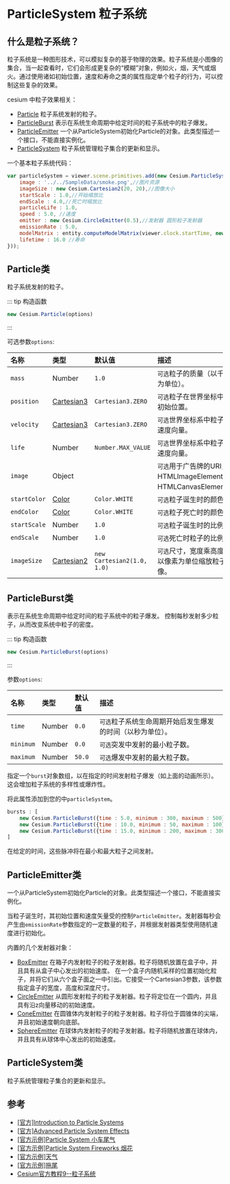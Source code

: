 # ParticleSystem 粒子系统

## 什么是粒子系统？

粒子系统是一种图形技术，可以模拟复杂的基于物理的效果。粒子系统是小图像的集合，当一起查看时，它们会形成更复杂的“模糊”对象，例如火，烟，天气或烟火。通过使用诸如初始位置，速度和寿命之类的属性指定单个粒子的行为，可以控制这些复杂的效果。

cesium 中粒子效果相关：

- [Particle](https://cesium.com/docs/cesiumjs-ref-doc/Particle.html?classFilter=Particle) 粒子系统发射的粒子。
- [ParticleBurst](https://cesium.com/docs/cesiumjs-ref-doc/ParticleBurst.html?classFilter=Particle) 表示在系统生命周期中给定时间的粒子系统中的粒子爆发。
- [ParticleEmitter](https://cesium.com/docs/cesiumjs-ref-doc/ParticleEmitter.html?classFilter=Particle) 一个从ParticleSystem初始化Particle的对象。此类型描述一个接口，不能直接实例化。
- [ParticleSystem](https://cesium.com/docs/cesiumjs-ref-doc/ParticleSystem.html?classFilter=Particle) 粒子系统管理粒子集合的更新和显示。

一个基本粒子系统代码：

``` js
var particleSystem = viewer.scene.primitives.add(new Cesium.ParticleSystem({
    image : '../../SampleData/smoke.png',//图片资源
    imageSize : new Cesium.Cartesian2(20, 20),//图像大小
    startScale : 1.0,//开始缩放比
    endScale : 4.0,//死亡时缩放比
    particleLife : 1.0,
    speed : 5.0, //速度
    emitter : new Cesium.CircleEmitter(0.5),//发射器 圆形粒子发射器
    emissionRate : 5.0,
    modelMatrix : entity.computeModelMatrix(viewer.clock.startTime, new Cesium.Matrix4()),
    lifetime : 16.0 //寿命
}));
```



## Particle类

粒子系统发射的粒子。

::: tip 构造函数
``` js
new Cesium.Particle(options)
```
:::

可选参数`options`:

| 名称         | 类型                                                         | 默认值                     | 描述                                                         |
| :----------- | :----------------------------------------------------------- | :------------------------- | :----------------------------------------------------------- |
| `mass`       | Number                                                       | `1.0`                      | `可选`粒子的质量（以千克为单位）。                           |
| `position`   | [Cartesian3](https://cesium.com/docs/cesiumjs-ref-doc/Cartesian3.html) | `Cartesian3.ZERO`          | `可选`粒子在世界坐标中的初始位置。                           |
| `velocity`   | [Cartesian3](https://cesium.com/docs/cesiumjs-ref-doc/Cartesian3.html) | `Cartesian3.ZERO`          | `可选`世界坐标系中粒子的速度向量。                           |
| `life`       | Number                                                       | `Number.MAX_VALUE`         | `可选`世界坐标系中粒子的速度向量。                           |
| `image`      | Object                                                       |                            | `可选`用于广告牌的URI，HTMLImageElement或HTMLCanvasElement。 |
| `startColor` | [Color](https://cesium.com/docs/cesiumjs-ref-doc/Color.html) | `Color.WHITE`              | `可选`粒子诞生时的颜色。                                     |
| `endColor`   | [Color](https://cesium.com/docs/cesiumjs-ref-doc/Color.html) | `Color.WHITE`              | `可选`粒子死亡时的颜色。                                     |
| `startScale` | Number                                                       | `1.0`                      | `可选`粒子诞生时的比例。                                     |
| `endScale`   | Number                                                       | `1.0`                      | `可选`死亡时粒子的比例。                                     |
| `imageSize`  | [Cartesian2](https://cesium.com/docs/cesiumjs-ref-doc/Cartesian2.html) | `new Cartesian2(1.0, 1.0)` | `可选`尺寸，宽度乘高度，以像素为单位缩放粒子图像。           |

## ParticleBurst类

表示在系统生命周期中给定时间的粒子系统中的粒子爆发。 控制每秒发射多少粒子，从而改变系统中粒子的密度。

::: tip 构造函数

```js
new Cesium.ParticleBurst(options)
```

:::

参数`options`:

| 名称      | 类型   | 默认值 | 描述                                                       |
| :-------- | :----- | :----- | :--------------------------------------------------------- |
| `time`    | Number | `0.0`  | `可选`粒子系统生命周期开始后发生爆发的时间（以秒为单位）。 |
| `minimum` | Number | `0.0`  | `可选`突发中发射的最小粒子数。                             |
| `maximum` | Number | `50.0` | `可选`爆发中发射的最大粒子数。                             |

指定一个`burst`对象数组，以在指定的时间发射粒子爆发（如上面的动画所示）。这会增加粒子系统的多样性或爆炸性。

将此属性添加到您的中`particleSystem`。

``` js
bursts : [
    new Cesium.ParticleBurst({time : 5.0, minimum : 300, maximum : 500}),//指定在第5秒发射最小300个粒子，最大500个
    new Cesium.ParticleBurst({time : 10.0, minimum : 50, maximum : 100}),
    new Cesium.ParticleBurst({time : 15.0, minimum : 200, maximum : 300})
]
```

在给定的时间，这些脉冲将在最小和最大粒子之间发射。

## ParticleEmitter类

一个从ParticleSystem初始化Particle的对象。此类型描述一个接口，不能直接实例化。

当粒子诞生时，其初始位置和速度矢量受的控制`ParticleEmitter`。发射器每秒会产生由`emissionRate`参数指定的一定数量的粒子，并根据发射器类型使用随机速度进行初始化。

内置的几个发射器对象：

- [BoxEmitter](https://cesium.com/docs/cesiumjs-ref-doc/BoxEmitter.html) 在箱子内发射粒子的粒子发射器。粒子将随机放置在盒子中，并且具有从盒子中心发出的初始速度。
  在一个盒子内随机采样的位置初始化粒子，并将它们从六个盒子面之一中引出。它接受一个Cartesian3参数，该参数指定盒子的宽度，高度和深度尺寸。
- [CircleEmitter](https://cesium.com/docs/cesiumjs-ref-doc/CircleEmitter.html) 从圆形发射粒子的粒子发射器。粒子将定位在一个圆内，并且具有沿z向量移动的初始速度。
- [ConeEmitter](https://cesium.com/docs/cesiumjs-ref-doc/ConeEmitter.html) 在圆锥体内发射粒子的粒子发射器。粒子将位于圆锥体的尖端，并且初始速度朝向底部。
- [SphereEmitter](https://cesium.com/docs/cesiumjs-ref-doc/SphereEmitter.html) 在球体内发射粒子的粒子发射器。粒子将随机放置在球体内，并且具有从球体中心发出的初始速度。

## ParticleSystem类

粒子系统管理粒子集合的更新和显示。


## 参考

- [[官方]Introduction to Particle Systems](https://cesium.com/docs/tutorials/particle-systems/)
- [[官方]Advanced Particle System Effects](https://cesium.com/docs/tutorials/particle-systems-more-effects/)
- [[官方示例]Particle System 小车尾气](https://sandcastle.cesium.com/?src=Particle%2520System.html)
- [[官方示例]Particle System Fireworks 烟花](https://sandcastle.cesium.com/?src=Particle%2520System%2520Fireworks.html)
- [[官方示例]天气](https://sandcastle.cesium.com/?src=Particle%20System%20Weather.html)
- [[官方示例]拖尾](https://sandcastle.cesium.com/?src=Particle%20System%20Tails.html)
- [Cesium官方教程9--粒子系统](https://www.jianshu.com/p/cb18e2c8ba72)


